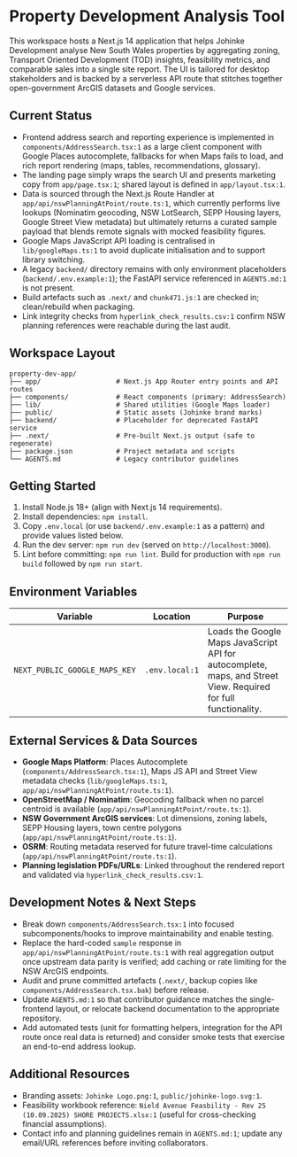 # Property Development Analysis Tool

This workspace hosts a Next.js 14 application that helps Johinke Development analyse New South Wales properties by aggregating zoning, Transport Oriented Development (TOD) insights, feasibility metrics, and comparable sales into a single site report. The UI is tailored for desktop stakeholders and is backed by a serverless API route that stitches together open-government ArcGIS datasets and Google services.

## Current Status
- Frontend address search and reporting experience is implemented in `components/AddressSearch.tsx:1` as a large client component with Google Places autocomplete, fallbacks for when Maps fails to load, and rich report rendering (maps, tables, recommendations, glossary).
- The landing page simply wraps the search UI and presents marketing copy from `app/page.tsx:1`; shared layout is defined in `app/layout.tsx:1`.
- Data is sourced through the Next.js Route Handler at `app/api/nswPlanningAtPoint/route.ts:1`, which currently performs live lookups (Nominatim geocoding, NSW LotSearch, SEPP Housing layers, Google Street View metadata) but ultimately returns a curated sample payload that blends remote signals with mocked feasibility figures.
- Google Maps JavaScript API loading is centralised in `lib/googleMaps.ts:1` to avoid duplicate initialisation and to support library switching.
- A legacy `backend/` directory remains with only environment placeholders (`backend/.env.example:1`); the FastAPI service referenced in `AGENTS.md:1` is not present.
- Build artefacts such as `.next/` and `chunk471.js:1` are checked in; clean/rebuild when packaging.
- Link integrity checks from `hyperlink_check_results.csv:1` confirm NSW planning references were reachable during the last audit.

## Workspace Layout
```
property-dev-app/
├── app/                   # Next.js App Router entry points and API routes
├── components/            # React components (primary: AddressSearch)
├── lib/                   # Shared utilities (Google Maps loader)
├── public/                # Static assets (Johinke brand marks)
├── backend/               # Placeholder for deprecated FastAPI service
├── .next/                 # Pre-built Next.js output (safe to regenerate)
├── package.json           # Project metadata and scripts
└── AGENTS.md              # Legacy contributor guidelines
```

## Getting Started
1. Install Node.js 18+ (align with Next.js 14 requirements).
2. Install dependencies: `npm install`.
3. Copy `.env.local` (or use `backend/.env.example:1` as a pattern) and provide values listed below.
4. Run the dev server: `npm run dev` (served on `http://localhost:3000`).
5. Lint before committing: `npm run lint`. Build for production with `npm run build` followed by `npm run start`.

## Environment Variables
| Variable | Location | Purpose |
| --- | --- | --- |
| `NEXT_PUBLIC_GOOGLE_MAPS_KEY` | `.env.local:1` | Loads the Google Maps JavaScript API for autocomplete, maps, and Street View. Required for full functionality. |

## External Services & Data Sources
- **Google Maps Platform**: Places Autocomplete (`components/AddressSearch.tsx:1`), Maps JS API and Street View metadata checks (`lib/googleMaps.ts:1`, `app/api/nswPlanningAtPoint/route.ts:1`).
- **OpenStreetMap / Nominatim**: Geocoding fallback when no parcel centroid is available (`app/api/nswPlanningAtPoint/route.ts:1`).
- **NSW Government ArcGIS services**: Lot dimensions, zoning labels, SEPP Housing layers, town centre polygons (`app/api/nswPlanningAtPoint/route.ts:1`).
- **OSRM**: Routing metadata reserved for future travel-time calculations (`app/api/nswPlanningAtPoint/route.ts:1`).
- **Planning legislation PDFs/URLs**: Linked throughout the rendered report and validated via `hyperlink_check_results.csv:1`.

## Development Notes & Next Steps
- Break down `components/AddressSearch.tsx:1` into focused subcomponents/hooks to improve maintainability and enable testing.
- Replace the hard-coded `sample` response in `app/api/nswPlanningAtPoint/route.ts:1` with real aggregation output once upstream data parity is verified; add caching or rate limiting for the NSW ArcGIS endpoints.
- Audit and prune committed artefacts (`.next/`, backup copies like `components/AddressSearch.tsx.bak`) before release.
- Update `AGENTS.md:1` so that contributor guidance matches the single-frontend layout, or relocate backend documentation to the appropriate repository.
- Add automated tests (unit for formatting helpers, integration for the API route once real data is returned) and consider smoke tests that exercise an end-to-end address lookup.

## Additional Resources
- Branding assets: `Johinke Logo.png:1`, `public/johinke-logo.svg:1`.
- Feasibility workbook reference: `Nield Avenue Feasbility - Rev 25 (10.09.2025) SHORE PROJECTS.xlsx:1` (useful for cross-checking financial assumptions).
- Contact info and planning guidelines remain in `AGENTS.md:1`; update any email/URL references before inviting collaborators.

